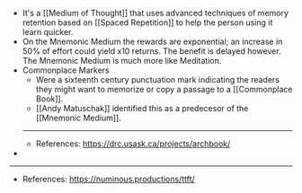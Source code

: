 - It's a [[Medium of Thought]] that uses advanced techniques of memory retention based on [[Spaced Repetition]] to help the person using it learn quicker.
- On the Mnemonic Medium the rewards are exponential; an increase in 50% of effort could yield x10 returns. The benefit is delayed however. The Mnemonic Medium is much more like Meditation.
- Commonplace Markers
	- Were a sixteenth century punctuation mark indicating the readers they might want to memorize or copy a passage to a [[Commonplace Book]].
	- [[Andy Matuschak]] identified this as a predecesor of the [[Mnemonic Medium]].
	- ---
	- References: https://drc.usask.ca/projects/archbook/
-
- ---
- References: https://numinous.productions/ttft/